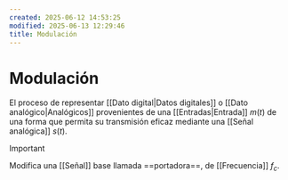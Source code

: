```yaml
---
created: 2025-06-12 14:53:25
modified: 2025-06-13 12:29:46
title: Modulación
---
```


# Modulación

El proceso de representar [[Dato digital|Datos digitales]] o [[Dato analógico|Analógicos]] provenientes de una [[Entradas|Entrada]] $m \left( t \right)$ de una forma que permita su transmisión eficaz mediante una [[Señal analógica]] $s \left( t \right)$.

> [!important]
> Modifica una [[Señal]] base llamada ==portadora==, de [[Frecuencia]] $f_c$.
